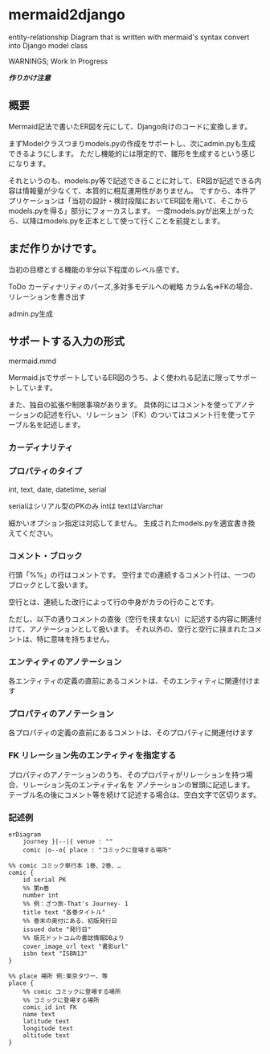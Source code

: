 # mermaid2django
 entity-relationship Diagram that is written with mermaid's syntax convert into Django model class

WARNINGS; Work In Progress

***作りかけ注意***

## 概要
Mermaid記法で書いたER図を元にして、Django向けのコードに変換します。

まずModelクラスつまりmodels.pyの作成をサポートし、次にadmin.pyも生成できるようにします。
ただし機能的には限定的で、雛形を生成するという感じになります。

それというのも、models.py等で記述できることに対して、ER図が記述できる内容は情報量が少なくて、本質的に相互運用性がありません。
ですから、本件アプリケーションは「当初の設計・検討段階においてER図を用いて、そこからmodels.pyを得る」部分にフォーカスします。
一度models.pyが出来上がったら、以降はmodels.pyを正本として使って行くことを前提とします。


## まだ作りかけです。

当初の目標とする機能の半分以下程度のレベル感です。

ToDo
カーディナリティのパーズ,多対多モデルへの戦略
    カラム名⇒FKの場合、リレーションを書き出す

admin.py生成

## サポートする入力の形式

mermaid.mmd

Mermaid.jsでサポートしているER図のうち、よく使われる記法に限ってサポートしています。

また、独自の拡張や制限事項があります。
具体的にはコメントを使ってアノテーションの記述を行い、リレーション（FK）のついてはコメント行を使ってテーブル名を記述します。

### カーディナリティ

### プロパティのタイプ

int, text, date, datetime, serial

serialはシリアル型のPKのみ
intは
textはVarchar

細かいオプション指定は対応してません。
生成されたmodels.pyを適宜書き換えてください。

### コメント・ブロック

行頭「%%」の行はコメントです。
空行までの連続するコメント行は、一つのブロックとして扱います。

空行とは、連続した改行によって行の中身がカラの行のことです。

ただし、以下の通りコメントの直後（空行を挟まない）に記述する内容に関連付けて、アノテーションとして扱います。
それ以外の、空行と空行に挟まれたコメントは、特に意味を持ちません。

### エンティティのアノテーション

各エンティティの定義の直前にあるコメントは、そのエンティティに関連付けます

### プロパティのアノテーション

各プロパティの定義の直前にあるコメントは、そのプロパティに関連付けます

### FK リレーション先のエンティティを指定する

プロパティのアノテーションのうち、そのプロパティがリレーションを持つ場合、リレーション先のエンティティ名を
アノテーションの冒頭に記述します。
テーブル名の後にコメント等を続けて記述する場合は、空白文字で区切ります。

### 記述例

```mermaid
erDiagram
    journey }|--|{ venue : ""
    comic |o--o{ place : "コミックに登場する場所"

%% comic コミック単行本 1巻、2巻、…
comic {
    id serial PK
    %% 第n巻
    number int
    %% 例：ざつ旅-That's Journey- 1
    title text "各巻タイトル"
    %% 巻末の奥付にある、初版発行日
    issued date "発行日"
    %% 版元ドットコムの書誌情報DBより
    cover_image_url text "書影url"
    isbn text "ISBN13"
}

%% place 場所 例:東京タワー、等
place {
    %% comic コミックに登場する場所
    %% コミックに登場する場所
    comic_id int FK
    name text
    latitude text
    longitude text
    altitude text
}
```
